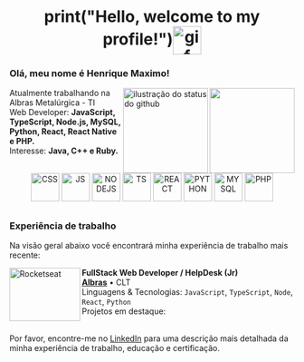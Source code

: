 <h1 align="center">print("Hello, welcome to my profile!")<img align="center" height="50em" border-radius="0.70rem" alt="gif" src="https://media.tenor.com/eyd_OC-btcQAAAAj/kawaii-anime.gif"></h1>

### Olá, meu nome é Henrique Maximo!

<img align='right' height="150em" src="https://github-readme-stats.vercel.app/api/top-langs/?username=Henrry-Maximo&show_icons=true&title_color=783c00&text_color=af552e&icon_color=783c00&bg_color=f8efd4&cache_seconds=2300">
<img align='right' height="150em" src="https://github-readme-stats.vercel.app/api?username=Henrry-Maximo&show_icons=true&title_color=783c00&text_color=af552e&icon_color=783c00&bg_color=f8efd4&cache_seconds=2300" alt="ilustração do status do github">
<p>Atualmente trabalhando na Albras Metalúrgica - TI<br/>
Web Developer: <strong>JavaScript, TypeScript, Node.js, MySQL, Python, React, React Native e PHP.</strong>
<br />
Interesse: <strong>Java, C++ e Ruby.</strong>
</p>

<div align="center"><br>
 <img alt="CSS" height="50" width="50" src="https://cdn.jsdelivr.net/gh/devicons/devicon/icons/css3/css3-plain-wordmark.svg" />
 <img alt="JS" height="50" width="50" src="https://cdn.jsdelivr.net/gh/devicons/devicon/icons/javascript/javascript-plain.svg" />
 <img alt="NODEJS" height="50" width="50" src="https://cdn.jsdelivr.net/gh/devicons/devicon/icons/nodejs/nodejs-plain.svg" />
 <img alt="TS" height="50" width="50" src="https://cdn.jsdelivr.net/gh/devicons/devicon/icons/typescript/typescript-plain.svg" />
 <img alt="REACT" height="50" width="50" src="https://cdn.jsdelivr.net/gh/devicons/devicon/icons/react/react-original-wordmark.svg" />
 <img alt="PYTHON" height="50" width="50" src="https://cdn.jsdelivr.net/gh/devicons/devicon/icons/python/python-plain-wordmark.svg" />
 <img alt="MYSQL" height="50" width="50" src="https://cdn.jsdelivr.net/gh/devicons/devicon/icons/mysql/mysql-original-wordmark.svg" />
 <img alt="PHP" height="50" width="50" src="https://cdn.jsdelivr.net/gh/devicons/devicon/icons/php/php-original.svg" />
</div>

##

### Experiência de trabalho

Na visão geral abaixo você encontrará minha experiência de trabalho mais recente:

[<img align="left" height="94px" width="125px" alt="Rocketseat" src="https://albras.com/wp-content/uploads/2023/04/logo_albras_slogan.png"/>](https://albras.com/)

**FullStack Web Developer / HelpDesk (Jr)** \
[**Albras**](https://albras.com/) • CLT \
Linguagens & Tecnologias: `JavaScript`, `TypeScript`, `Node`, `React`, `Python` \
Projetos em destaque:
<br/>
<br/>

Por favor, encontre-me no [LinkedIn](https://www.linkedin.com/in/henrique-maximo/) para uma descrição mais detalhada da minha experiência de trabalho, educação e certificação.

##
